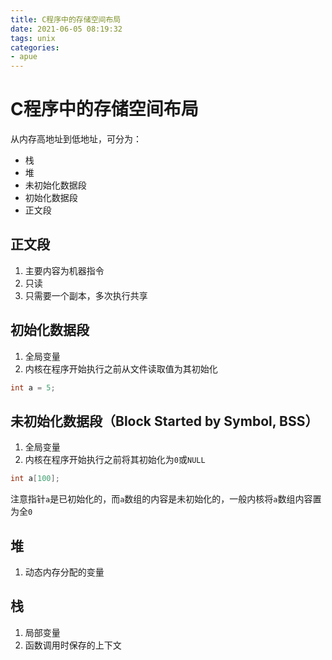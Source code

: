 ```yaml
---
title: C程序中的存储空间布局
date: 2021-06-05 08:19:32
tags: unix
categories:
- apue
---
```

# C程序中的存储空间布局
从内存高地址到低地址，可分为：
- 栈
- 堆
- 未初始化数据段
- 初始化数据段
- 正文段

## 正文段
1. 主要内容为机器指令
2. 只读
3. 只需要一个副本，多次执行共享

## 初始化数据段
1. 全局变量
2. 内核在程序开始执行之前从文件读取值为其初始化

```c
int a = 5;
```

## 未初始化数据段（Block Started by Symbol, BSS）
1. 全局变量
2. 内核在程序开始执行之前将其初始化为`0`或`NULL`
```c
int a[100];
```
注意指针`a`是已初始化的，而`a`数组的内容是未初始化的，一般内核将`a`数组内容置为全`0`

## 堆
1. 动态内存分配的变量

## 栈
1. 局部变量
2. 函数调用时保存的上下文